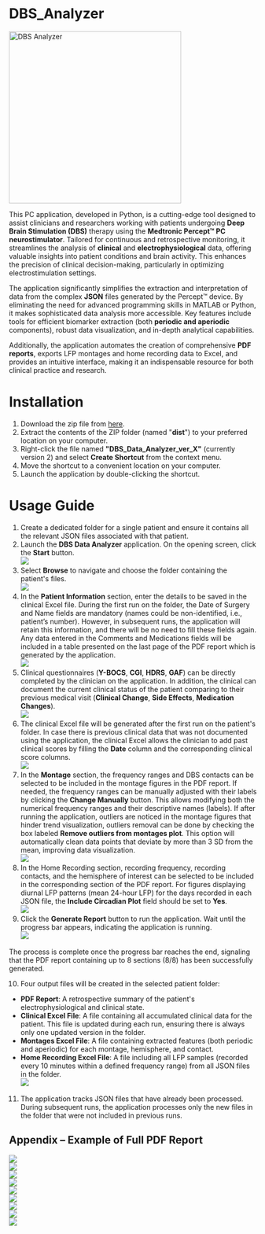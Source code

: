 # DBS_Analyzer
<img src="readme_files/Aspose.Words.946d90c2-b665-4600-b5cf-e80b55be26c8.001.jpg" alt="DBS Analyzer" width="350" height="350">

This PC application, developed in Python, is a cutting-edge tool designed to assist clinicians and researchers working with patients undergoing **Deep Brain Stimulation (DBS)** therapy using the **Medtronic Percept™ PC neurostimulator**. Tailored for continuous and retrospective monitoring, it streamlines the analysis of **clinical** and **electrophysiological** data, offering valuable insights into patient conditions and brain activity. This enhances the precision of clinical decision-making, particularly in optimizing electrostimulation settings.

The application significantly simplifies the extraction and interpretation of data from the complex **JSON** files generated by the Percept™ device. By eliminating the need for advanced programming skills in MATLAB or Python, it makes sophisticated data analysis more accessible. Key features include tools for efficient biomarker extraction (both **periodic and aperiodic** components), robust data visualization, and in-depth analytical capabilities. 

Additionally, the application automates the creation of comprehensive **PDF reports**, exports LFP montages and home recording data to Excel, and provides an intuitive interface, making it an indispensable resource for both clinical practice and research.





# Installation
1. Download the zip file from [here](https://drive.google.com/file/d/1u0fwb8m4guAEwfSod4SIQ9pQGDZl-Qb1/view?usp=drive_link).
2. Extract the contents of the ZIP folder (named "**dist**") to your preferred location on your computer.  
3. Right-click the file named **"DBS_Data_Analyzer_ver_X"** (currently version 2) and select **Create Shortcut** from the context menu.  
4. Move the shortcut to a convenient location on your computer.  
5. Launch the application by double-clicking the shortcut.  

# Usage Guide
1. Create a dedicated folder for a single patient and ensure it contains all the relevant JSON files associated with that patient.  
2. Launch the **DBS Data Analyzer** application. On the opening screen, click the **Start** button.  
   ![](readme_files/Aspose.Words.946d90c2-b665-4600-b5cf-e80b55be26c8.002.png)
3. Select **Browse** to navigate and choose the folder containing the patient's files.  
   ![](readme_files/Aspose.Words.946d90c2-b665-4600-b5cf-e80b55be26c8.003.jpg)
4. In the **Patient Information** section, enter the details to be saved in the clinical Excel file. During the first run on the folder, the Date of Surgery and Name fields are mandatory (names could be non-identified, i.e., patient’s number). However, in subsequent runs, the application will retain this information, and there will be no need to fill these fields again. Any data entered in the Comments and Medications fields will be included in a table presented on the last page of the PDF report which is generated by the application.  
   ![](readme_files/Aspose.Words.946d90c2-b665-4600-b5cf-e80b55be26c8.008.jpg)
5. Clinical questionnaires (**Y-BOCS**, **CGI**, **HDRS**, **GAF**) can be directly completed by the clinician on the application. In addition, the clinical can document the current clinical status of the patient comparing to their previous medical visit (**Clinical Change**, **Side Effects**, **Medication Changes**).  
   ![](readme_files/Aspose.Words.946d90c2-b665-4600-b5cf-e80b55be26c8.005.jpg)
6. The clinical Excel file will be generated after the first run on the patient's folder. In case there is previous clinical data that was not documented using the application, the clinical Excel allows the clinician to add past clinical scores by filling the **Date** column and the corresponding clinical score columns.  
   ![](readme_files/Aspose.Words.946d90c2-b665-4600-b5cf-e80b55be26c8.010.jpg)
7. In the **Montage** section, the frequency ranges and DBS contacts can be selected to be included in the montage figures in the PDF report. If needed, the frequency ranges can be manually adjusted with their labels by clicking the **Change Manually** button. This allows modifying both the numerical frequency ranges and their descriptive names (labels). If after running the application, outliers are noticed in the montage figures that hinder trend visualization, outliers removal can be done by checking the box labeled **Remove outliers from montages plot**. This option will automatically clean data points that deviate by more than 3 SD from the mean, improving data visualization.  
   ![](readme_files/Aspose.Words.946d90c2-b665-4600-b5cf-e80b55be26c8.006.jpg)
8. In the Home Recording section, recording frequency, recording contacts, and the hemisphere of interest can be selected to be included in the corresponding section of the PDF report. For figures displaying diurnal LFP patterns (mean 24-hour LFP) for the days recorded in each JSON file, the **Include Circadian Plot** field should be set to **Yes**.  
   ![](readme_files/Aspose.Words.946d90c2-b665-4600-b5cf-e80b55be26c8.004.jpg)
9. Click the **Generate Report** button to run the application. Wait until the progress bar appears, indicating the application is running.  
   ![](readme_files/Aspose.Words.946d90c2-b665-4600-b5cf-e80b55be26c8.007.jpg)  

The process is complete once the progress bar reaches the end, signaling that the PDF report containing up to 8 sections (8/8) has been successfully generated.  

10. Four output files will be created in the selected patient folder:  
   - **PDF Report**: A retrospective summary of the patient's electrophysiological and clinical state.  
   - **Clinical Excel File**: A file containing all accumulated clinical data for the patient. This file is updated during each run, ensuring there is always only one updated version in the folder.  
   - **Montages Excel File**: A file containing extracted features (both periodic and aperiodic) for each montage, hemisphere, and contact.  
   - **Home Recording Excel File**: A file including all LFP samples (recorded every 10 minutes within a defined frequency range) from all JSON files in the folder.  
   ![](readme_files/Aspose.Words.946d90c2-b665-4600-b5cf-e80b55be26c8.009.jpg)

11. The application tracks JSON files that have already been processed. During subsequent runs, the application processes only the new files in the folder that were not included in previous runs.  

## Appendix – Example of Full PDF Report  
![](readme_files/Aspose.Words.946d90c2-b665-4600-b5cf-e80b55be26c8.011.png)  
![](readme_files/Aspose.Words.946d90c2-b665-4600-b5cf-e80b55be26c8.012.png)  
![](readme_files/Aspose.Words.946d90c2-b665-4600-b5cf-e80b55be26c8.013.png)  
![](readme_files/Aspose.Words.946d90c2-b665-4600-b5cf-e80b55be26c8.014.png)  
![](readme_files/Aspose.Words.946d90c2-b665-4600-b5cf-e80b55be26c8.015.png)  
![](readme_files/Aspose.Words.946d90c2-b665-4600-b5cf-e80b55be26c8.016.png)  
![](readme_files/Aspose.Words.946d90c2-b665-4600-b5cf-e80b55be26c8.017.png)  
![](readme_files/Aspose.Words.946d90c2-b665-4600-b5cf-e80b55be26c8.018.png)  
![](readme_files/Aspose.Words.946d90c2-b665-4600-b5cf-e80b55be26c8.019.png)
